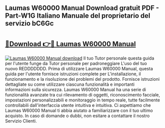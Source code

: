 ## Laumas W60000 Manual Download gratuit PDF - Part-W1G Italiano Manuale del proprietario del servizio bC6Gc

# <h2><a href="http://dffed0.blite.top/?on=Laumas+W60000+Manual">🔗Download 👉🔴 Laumas W60000 Manual</a></h2>

[![Laumas W60000 Manual download](https://i.imgur.com/lujVjoI.png)](http://dffed0.blite.top/?on=Laumas+W60000+Manual)
Il tuo Tutor personale questa guida per l'utente funge da Tutor personale per padroneggiare L'uso del tuo nuovo REDDDDDDD. Prima di utilizzare Laumas W60000 Manual, questa guida per l'utente fornisce istruzioni complete per L'installazione, il funzionamento e la risoluzione dei problemi del prodotto. Fornisce istruzioni dettagliate su come utilizzare ciascuna funzionalità e importanti informazioni sulla sicurezza. Laumas W60000 Manual ha una serie di funzionalità avanzate tra cui rilevamento di oggetti, riconoscimento facciale, impostazioni personalizzabili e monitoraggio in tempo reale, tutte facilmente controllabili dall'interfaccia utente intuitiva e intuitiva. Ci aspettiamo che Laumas W60000 Manual ti abbia aiutato a familiarizzare con il tuo ultimo acquisto. In caso di domande o dubbi, non esitare a contattare il nostro Servizio Clienti.
